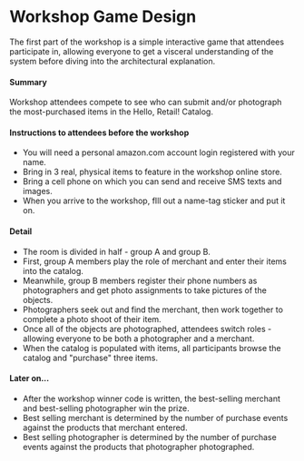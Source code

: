 # Workshop Game Design

The first part of the workshop is a simple interactive game that attendees participate in, allowing everyone to get a visceral understanding of the system before diving into the architectural explanation.

#### Summary
Workshop attendees compete to see who can submit and/or photograph the most-purchased items in the Hello, Retail! Catalog.

#### Instructions to attendees before the workshop
* You will need a personal amazon.com account login registered with your name.
* Bring in 3 real, physical items to feature in the workshop online store.
* Bring a cell phone on which you can send and receive SMS texts and images.
* When you arrive to the workshop, fIll out a name-tag sticker and put it on.

#### Detail
* The room is divided in half - group A and group B.
* First, group A members play the role of merchant and enter their items into the catalog.
* Meanwhile, group B members register their phone numbers as photographers and get photo assignments to take pictures of the objects.
* Photographers seek out and find the merchant, then work together to complete a photo shoot of their item.
* Once all of the objects are photographed, attendees switch roles - allowing everyone to be both a photographer and a merchant.
* When the catalog is populated with items, all participants browse the catalog and "purchase" three items.

#### Later on...
* After the workshop winner code is written, the best-selling merchant and best-selling photographer win the prize.
* Best selling merchant is determined by the number of purchase events against the products that merchant entered.
* Best selling photographer is determined by the number of purchase events against the products that photographer photographed.


